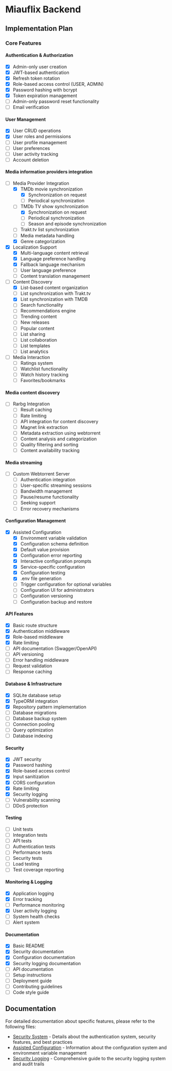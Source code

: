 # Miauflix Backend

## Implementation Plan

### Core Features

#### Authentication & Authorization
- [x] Admin-only user creation
- [x] JWT-based authentication
- [x] Refresh token rotation
- [x] Role-based access control (USER, ADMIN)
- [x] Password hashing with bcrypt
- [x] Token expiration management
- [ ] Admin-only password reset functionality
- [ ] Email verification 

#### User Management
- [x] User CRUD operations
- [x] User roles and permissions
- [ ] User profile management
- [ ] User preferences
- [ ] User activity tracking
- [ ] Account deletion

#### Media information providers integration
- [ ] Media Provider Integration
  - [x] TMDb movie synchronization
    - [x] Synchronization on request
    - [ ] Periodical synchronization
  - [ ] TMDb TV show synchronization
    - [x] Synchronization on request
    - [ ] Periodical synchronization
    - [ ] Season and episode synchronization
  - [ ] Trakt.tv list synchronization
  - [ ] Media metadata handling
  - [x] Genre categorization
- [x] Localization Support
  - [x] Multi-language content retrieval
  - [x] Language preference handling
  - [x] Fallback language mechanism
  - [ ] User language preference
  - [ ] Content translation management
- [ ] Content Discovery
  - [x] List-based content organization
  - [ ] List synchronization with Trakt.tv
  - [x] List synchronization with TMDB
  - [ ] Search functionality
  - [ ] Recommendations engine
  - [ ] Trending content
  - [ ] New releases
  - [ ] Popular content
  - [ ] List sharing
  - [ ] List collaboration
  - [ ] List templates
  - [ ] List analytics
- [ ] Media Interaction
  - [ ] Ratings system
  - [ ] Watchlist functionality
  - [ ] Watch history tracking
  - [ ] Favorites/bookmarks

#### Media content discovery
- [ ] Rarbg Integration
  - [ ] Result caching
  - [ ] Rate limiting
  - [ ] API integration for content discovery
  - [ ] Magnet link extraction
  - [ ] Metadata extraction using webtorrent
  - [ ] Content analysis and categorization
  - [ ] Quality filtering and sorting
  - [ ] Content availability tracking

#### Media streaming
- [ ] Custom Webtorrent Server
  - [ ] Authentication integration
  - [ ] User-specific streaming sessions
  - [ ] Bandwidth management
  - [ ] Pause/resume functionality
  - [ ] Seeking support
  - [ ] Error recovery mechanisms

#### Configuration Management
- [x] Assisted Configuration
  - [x] Environment variable validation
  - [x] Configuration schema definition
  - [x] Default value provision
  - [x] Configuration error reporting
  - [x] Interactive configuration prompts
  - [x] Service-specific configuration
  - [x] Configuration testing
  - [x] .env file generation
  - [ ] Trigger configuration for optional variables
  - [ ] Configuration UI for administrators
  - [ ] Configuration versioning
  - [ ] Configuration backup and restore

#### API Features
- [x] Basic route structure
- [x] Authentication middleware
- [x] Role-based middleware
- [x] Rate limiting
- [ ] API documentation (Swagger/OpenAPI)
- [ ] API versioning
- [ ] Error handling middleware
- [ ] Request validation
- [ ] Response caching

#### Database & Infrastructure
- [x] SQLite database setup
- [x] TypeORM integration
- [x] Repository pattern implementation
- [ ] Database migrations
- [ ] Database backup system
- [ ] Connection pooling
- [ ] Query optimization
- [ ] Database indexing

#### Security
- [x] JWT security
- [x] Password hashing
- [x] Role-based access control
- [x] Input sanitization
- [x] CORS configuration
- [x] Rate limiting
- [x] Security logging
- [ ] Vulnerability scanning
- [ ] DDoS protection

#### Testing
- [ ] Unit tests
- [ ] Integration tests
- [ ] API tests
- [ ] Authentication tests
- [ ] Performance tests
- [ ] Security tests
- [ ] Load testing
- [ ] Test coverage reporting

#### Monitoring & Logging
- [x] Application logging
- [x] Error tracking
- [ ] Performance monitoring
- [x] User activity logging
- [ ] System health checks
- [ ] Alert system

#### Documentation
- [x] Basic README
- [x] Security documentation
- [x] Configuration documentation
- [x] Security logging documentation
- [ ] API documentation
- [ ] Setup instructions
- [ ] Deployment guide
- [ ] Contributing guidelines
- [ ] Code style guide

## Documentation

For detailed documentation about specific features, please refer to the following files:

- [Security System](docs/security.md) - Details about the authentication system, security features, and best practices
- [Assisted Configuration](docs/configuration.md) - Information about the configuration system and environment variable management
- [Security Logging](docs/security-logging.md) - Comprehensive guide to the security logging system and audit trails
